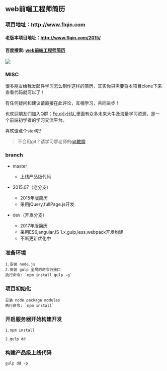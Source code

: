 ## web前端工程师简历

### 项目地址：http://www.flqin.com

#### 老版本项目地址：http://www.flqin.com/2015/

#### 百度搜索: [web前端工程师简历](https://www.baidu.com/s?ie=UTF-8&wd=web%E5%89%8D%E7%AB%AF%E5%B7%A5%E7%A8%8B%E5%B8%88%E7%AE%80%E5%8E%86)

![](http://www.flqin.com/img/web.jpg)

### MISC

很多朋友给我发邮件学习怎么制作这样的简历，其实你只需要将本项目clone下来查看代码就可以了！

有任何疑问和建议请直接在此评论，互相学习，共同进步！

也欢迎朋友们加入Q群：[Fe.d小分队](http://t.cn/RtlQbTq),里面有众多未来大牛及海量学习资源，是一个前端初学者的学习交流平台。

喜欢请点个star吧!

>不会用git？请学习廖老师的[git教程](http://www.liaoxuefeng.com/wiki/0013739516305929606dd18361248578c67b8067c8c017b000)

### branch
* master 

    + 上线产品级代码
* 2015.07（老分支）

    + 2015年版简历
    + 采用jQuery,fullPage.js开发
* dev（开发分支）

    + 2017年版简历
    + 采用ES6,angularJS 1.x,gulp,less,webpack开发构建
    + 不断更新优化中    

### 准备环境 

    1.安装 node.js  
    2.安装 gulp 全局的命令行接口  
    执行命令: `npm install gulp -g`

### 项目初始化 

    安装 node package modules
    执行命令: `npm install`    
    
### 开启服务器开始构建开发

    1.npm install
    
    2.gulp dd
    
### 构建产品级上线代码

    gulp dd -p   